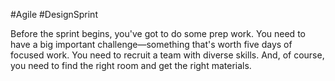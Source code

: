 #Agile #DesignSprint 

Before the sprint begins, you've got to do some prep work. You need to have a big important challenge—something that's worth five days of focused work. You need to recruit a team with diverse skills. And, of course, you need to find the right room and get the right materials.